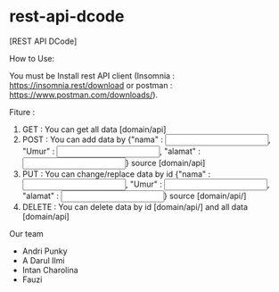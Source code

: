 # rest-api-dcode

[REST API DCode]

How to Use:

You must be Install rest API client (Insomnia : https://insomnia.rest/download or postman : https://www.postman.com/downloads/).

Fiture :

1. GET : You can get all data [domain/api]
2. POST : You can add data by {"nama" : <input by string>, "Umur" : <input by integer>, "alamat" : <input by Text>} source [domain/api]
2. PUT : You can change/replace data by id {"nama" : <input by string>, "Umur" : <input by integer>, "alamat" : <input by Text>} source [domain/api/<id>]
3. DELETE : You can delete data by id [domain/api/<id>] and all data [domain/api]

Our team 
- Andri Punky
- A Darul Ilmi
- Intan Charolina
- Fauzi
